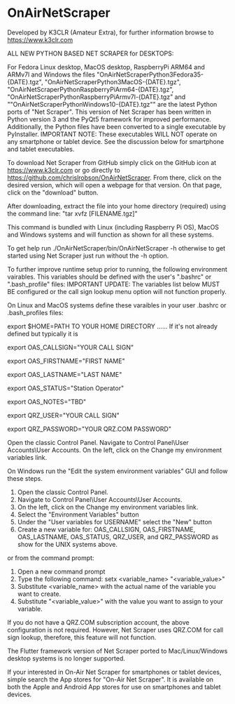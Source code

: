 # OnAirNetScraper

Developed by K3CLR (Amateur Extra), for further information browse to https://www.k3clr.com

ALL NEW PYTHON BASED NET SCRAPER for DESKTOPS:

For Fedora Linux desktop, MacOS desktop, RaspberryPi ARM64 and ARMv7l and Windows the files "OnAirNetScraperPython3Fedora35-{DATE}.tgz", "OnAirNetScraperPython3MacOS-{DATE}.tgz", "OnAirNetScraperPythonRaspberryPiArm64-{DATE}.tgz", "OnAirNetScraperPythonRaspberryPiArmv7l-{DATE}.tgz" and ""OnAirNetScraperPythonWindows10-{DATE}.tgz"" are the latest Python ports of "Net Scraper".  This version of Net Scraper has been written in Python version 3 and the PyQt5 framework for improved performance.  Additionally, the Python files have been converted to a single executable by PyInstaller.  IMPORTANT NOTE:  These executables WILL NOT operate on any smartphone or tablet device.  See the discussion below for smartphone and tablet executables.   

To download Net Scraper from GitHub simply click on the GitHub icon at https://www.k3clr.com or go directly to https://github.com/chrislrobson/OnAirNetScraper.  From there, click on the desired version, which will open a webpage for that version.  On that page, click on the "download" button.

After downloading, extract the file into your home directory (required) using the command line: "tar xvfz [FILENAME.tgz]"

This command is bundled with Linux (including Raspberry Pi OS), MacOS and Windows systems and will function as shown for all these systems.

To get help run ./OnAirNetScraper/bin/OnAirNetScraper -h otherwise to get started using Net Scraper just run without the -h option.

To further improve runtime setup prior to running, the following environment vairables.  This variables should be defined with the user's ".bashrc" or ".bash_profile" files:
IMPORTANT UPDATE: The variables list below MUST BE configured or the call sign lookup menu option will not function properly.

On Linux and MacOS systems define these varaibles in your user .bashrc or .bash_profiles files:

export $HOME=PATH TO YOUR HOME DIRECTORY ...... If it's not already defined but typically it is

export OAS_CALLSIGN="YOUR CALL SIGN"

export OAS_FIRSTNAME="FIRST NAME"

export OAS_LASTNAME="LAST NAME"

export OAS_STATUS="Station Operator"

export OAS_NOTES="TBD"

export QRZ_USER="YOUR CALL SIGN"

export QRZ_PASSWORD="YOUR QRZ.COM PASSWORD"

Open the classic Control Panel.
Navigate to Control Panel\User Accounts\User Accounts.
On the left, click on the Change my environment variables link.

On Windows run the "Edit the system environment variables" GUI and follow these steps.  
1. Open the classic Control Panel.
2. Navigate to Control Panel\User Accounts\User Accounts.
3. On the left, click on the Change my environment variables link.
4.  Select the "Environment Variables" button
5.  Under the "User variables for USERNAME" select the "New" button
6.  Create a new variable for:  OAS_CALLSIGN, OAS_FIRSTNAME, OAS_LASTNAME, OAS_STATUS, QRZ_USER, and QRZ_PASSWORD as show for the UNIX systems above.

or from the command prompt:
1. Open a new command prompt
2. Type the following command: setx <variable_name> "<variable_value>"
3. Substitute <variable_name> with the actual name of the variable you want to create.
4. Substitute "<variable_value>" with the value you want to assign to your variable.

If you do not have a QRZ.COM subscription account, the above configuration is not required.  However, Net Scraper uses QRZ.COM for call sign lookup, therefore, this feature will not function.

The Flutter framework version of Net Scraper ported to Mac/Linux/Windows desktop systems is no longer supported.
 
If your interested in On-Air Net Scraper for smartphones or tablet devices, simple search the App stores for "On-Air Net Scraper".  It is available on both the Apple and Android App stores for use on smartphones and tablet devices.
